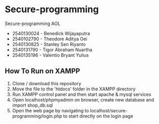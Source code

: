 # Secure-programming

Secure-programming AOL
- 2540130024 - Benedick Wijayaputra
- 2540102790 - Theodore Aditya Oei
- 2540130825 - Stanley Sen Riyanto
- 2540131790 - Tigor Abraham Nuartha
- 2540135196 - Valentio Bryant Yulius

## How To Run on XAMPP
1. Clone / download this repository
2. Move the file to the 'htdocs' folder in the XAMPP directory
3. Run XAMPP control panel and then start apache & mysql services
4. Open localhost/phpmyadmin on browser, create new database and import shop_db.sql
5. Open the web page by navigating to localhost/secure-programming/login.php to start directly on the login page
